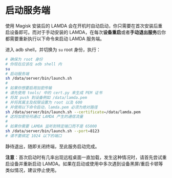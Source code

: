 # 启动服务端

使用 Magisk 安装后的 LAMDA 会在开机时自动启动，你只需要在首次安装后重启设备即可。而对于手动安装的 LAMDA，在每次**设备重启**或者**手动退出服务**后你都需要重新执行以下命令来启动 LAMDA 服务端。

进入 adb shell，并切换为 `su` root 身份，执行：

```bash
# 确保为 root 身份
# 你现在应该在 adb shell 内
su
# 启动服务端
sh /data/server/bin/launch.sh
#
# 如果你想要启用加密传输
# 请先使用 tools/ 中的 cert.py 来生成 PEM 证书
# 将其 push 到设备例如 /data/lamda.pem
# 并将其属主及权限设置为 root 以及 600
# 并使用以下命令启动，lamda.pem 必须为绝对路径
sh /data/server/bin/launch.sh --certificate=/data/lamda.pem
# 这将加密任何通过 LAMDA 产生的通信流量
#
# 如果你需要 LAMDA 监听到特定端口而不是 65000
sh /data/server/bin/launch.sh --port=8123
# 请不要绑定 1024 以下的端口
```

静待退出，随即关闭终端，至此服务启动完成。

**注意**：首次启动时有几率出现远程桌面一直加载，发生这种情况时，请首先尝试重启设备并重新启动 LAMDA。如果在启动或使用中多次遇到设备黑屏/重启卡顿等类似情况，建议停止使用。
